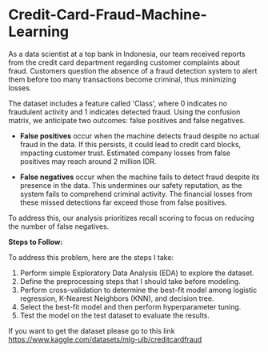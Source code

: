 # Credit-Card-Fraud-Machine-Learning

As a data scientist at a top bank in Indonesia, our team received reports from the credit card department regarding customer complaints about fraud. Customers question the absence of a fraud detection system to alert them before too many transactions become criminal, thus minimizing losses.

The dataset includes a feature called 'Class', where 0 indicates no fraudulent activity and 1 indicates detected fraud. Using the confusion matrix, we anticipate two outcomes: false positives and false negatives.

- **False positives** occur when the machine detects fraud despite no actual fraud in the data. If this persists, it could lead to credit card blocks, impacting customer trust. Estimated company losses from false positives may reach around 2 million IDR.

- **False negatives** occur when the machine fails to detect fraud despite its presence in the data. This undermines our safety reputation, as the system fails to comprehend criminal activity. The financial losses from these missed detections far exceed those from false positives.

To address this, our analysis prioritizes recall scoring to focus on reducing the number of false negatives.

**Steps to Follow:**

To address this problem, here are the steps I take:

1. Perform simple Exploratory Data Analysis (EDA) to explore the dataset.
2. Define the preprocessing steps that I should take before modeling.
3. Perform cross-validation to determine the best-fit model among logistic regression, K-Nearest Neighbors (KNN), and decision tree.
4. Select the best-fit model and then perform hyperparameter tuning.
5. Test the model on the test dataset to evaluate the results.

If you want  to get the dataset please go to this link https://www.kaggle.com/datasets/mlg-ulb/creditcardfraud
